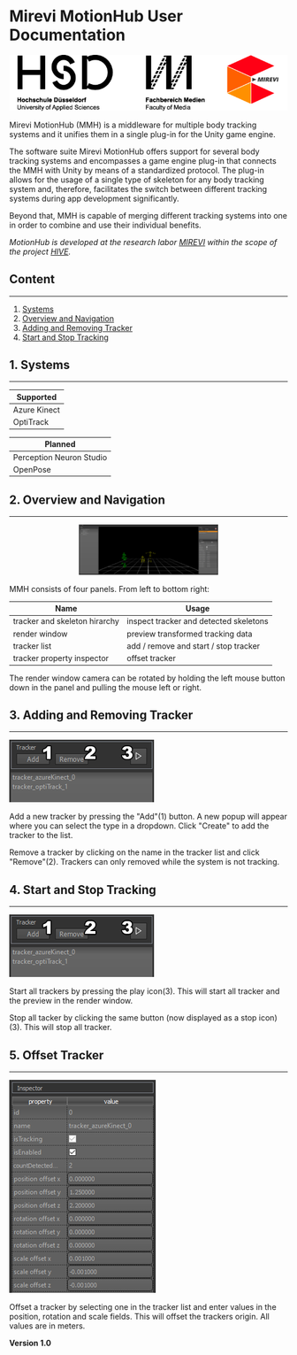 # Mirevi MotionHub User Documentation

<img src="assets/images/Logos.png" />

Mirevi MotionHub (MMH) is a middleware for multiple body tracking systems and it unifies them in a single plug-in for the Unity game engine.

The software suite Mirevi MotionHub offers support for several body tracking systems and encompasses a game engine plug-in that connects the MMH with Unity by means of a standardized protocol. The plug-in allows for the usage of a single type of skeleton for any body tracking system and, therefore, facilitates the switch between different tracking systems during app development significantly.

Beyond that, MMH is capable of merging different tracking systems into one in order to combine and use their individual benefits.

*MotionHub is developed at the research labor [MIREVI](https://www.mirevi.de/) within the scope of the project [HIVE](https://tinyurl.com/y3ugxo3p).*

## Content

---

1. [Systems](#1-systems)
2. [Overview and Navigation](#2-overview-and-navigation)
3. [Adding and Removing Tracker](#3-adding-and-removing-tracker)
4. [Start and Stop Tracking](#4-start-and-stop-tracking)

## 1. Systems

---

| Supported         
| -------------
| Azure Kinect
| OptiTrack

| Planned
| -------------
| Perception Neuron Studio
| OpenPose

## 2. Overview and Navigation

---

<div style="text-align:center">
  <img width="50%" src="assets/images/img_mmhUi_v001_ej.png" />
</div>

MMH consists of four panels. From left to bottom right:

| Name							 | Usage
| ------------------------------ | -------------
| tracker and skeleton hirarchy  | inspect tracker and detected skeletons
| render window					 | preview transformed tracking data
| tracker list					 | add / remove and start / stop tracker
| tracker property inspector	 | offset tracker

The render window camera can be rotated by holding the left mouse button down in the panel and pulling the mouse left or right.

## 3. Adding and Removing Tracker

---

<img src="assets/images/img_trackerList_v002_ej.png" />

Add a new tracker by pressing the "Add"(1) button. A new popup will appear where you can select the type in a dropdown. Click "Create" to add the tracker to the list.

Remove a tracker by clicking on the name in the tracker list and click "Remove"(2). Trackers can only removed while the system is not tracking.

## 4. Start and Stop Tracking

---

<img src="assets/images/img_trackerList_v002_ej.png" />

Start all trackers by pressing the play icon(3). This will start all tracker and the preview in the render window.

Stop all tacker by clicking the same button (now displayed as a stop icon)(3). This will stop all tracker.

## 5. Offset Tracker

---

<img src="assets/images/img_trackerPropertyInspector_v001_ej.png" />

Offset a tracker by selecting one in the tracker list and enter values in the position, rotation and scale fields. This will offset the trackers origin. All values are in meters.

**Version 1.0**
